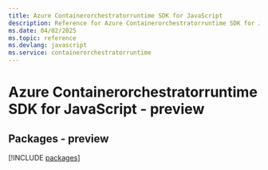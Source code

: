 ```yaml
---
title: Azure Containerorchestratorruntime SDK for JavaScript
description: Reference for Azure Containerorchestratorruntime SDK for JavaScript
ms.date: 04/02/2025
ms.topic: reference
ms.devlang: javascript
ms.service: containerorchestratorruntime
---
```

# Azure Containerorchestratorruntime SDK for JavaScript - preview
## Packages - preview
[!INCLUDE [packages](containerorchestratorruntime-index.md)]